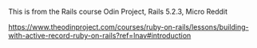 This is from the Rails course Odin Project, Rails 5.2.3, Micro Reddit

https://www.theodinproject.com/courses/ruby-on-rails/lessons/building-with-active-record-ruby-on-rails?ref=lnav#introduction
